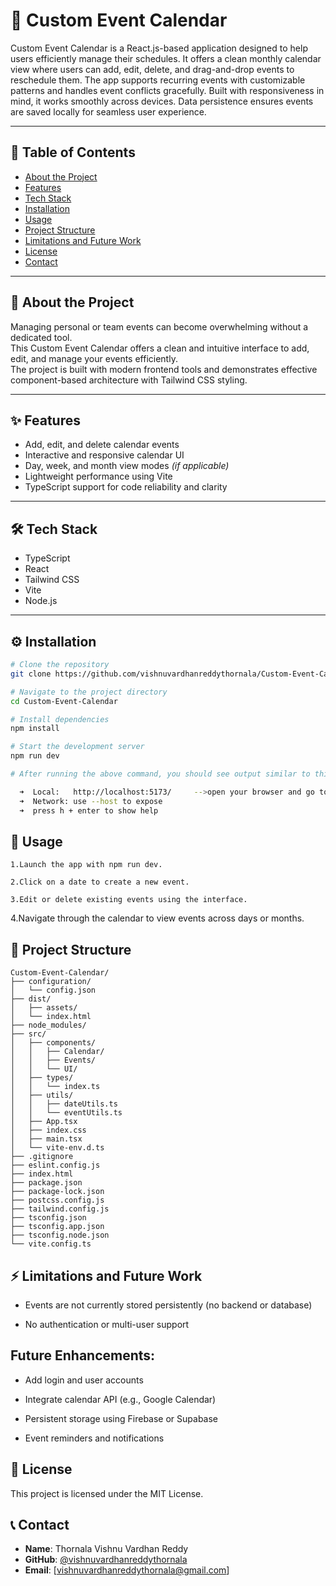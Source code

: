 # 📅 Custom Event Calendar

Custom Event Calendar is a React.js-based application designed to help users efficiently manage their schedules. It offers a clean monthly calendar view where users can add, edit, delete, and drag-and-drop events to reschedule them. The app supports recurring events with customizable patterns and handles event conflicts gracefully. Built with responsiveness in mind, it works smoothly across devices. Data persistence ensures events are saved locally for seamless user experience.

---

## 📑 Table of Contents
- [About the Project](#-about-the-project)
- [Features](#-features)
- [Tech Stack](#-tech-stack)
- [Installation](#-installation)
- [Usage](#-usage)
- [Project Structure](#-project-structure)
- [Limitations and Future Work](#-limitations-and-future-work)
- [License](#-license)
- [Contact](#-contact)

---

## 📖 About the Project

Managing personal or team events can become overwhelming without a dedicated tool.  
This Custom Event Calendar offers a clean and intuitive interface to add, edit, and manage your events efficiently.  
The project is built with modern frontend tools and demonstrates effective component-based architecture with Tailwind CSS styling.

---

## ✨ Features

- Add, edit, and delete calendar events
- Interactive and responsive calendar UI
- Day, week, and month view modes *(if applicable)*
- Lightweight performance using Vite
- TypeScript support for code reliability and clarity

---

## 🛠️ Tech Stack

- TypeScript  
- React  
- Tailwind CSS  
- Vite  
- Node.js

---

## ⚙️ Installation

```bash
# Clone the repository
git clone https://github.com/vishnuvardhanreddythornala/Custom-Event-Calendar.git

# Navigate to the project directory
cd Custom-Event-Calendar

# Install dependencies
npm install

# Start the development server
npm run dev

# After running the above command, you should see output similar to this in your terminal:

  ➜  Local:   http://localhost:5173/     -->open your browser and go to http://localhost:5173 to view the app.
  ➜  Network: use --host to expose
  ➜  press h + enter to show help
```
## 🚀 Usage
    1.Launch the app with npm run dev.
    
    2.Click on a date to create a new event.
    
    3.Edit or delete existing events using the interface.
  
  4.Navigate through the calendar to view events across days or months.
## 📁 Project Structure
```
Custom-Event-Calendar/
├── configuration/
│   └── config.json
├── dist/
│   ├── assets/
│   └── index.html
├── node_modules/
├── src/
│   ├── components/
│   │   ├── Calendar/
│   │   ├── Events/
│   │   └── UI/
│   ├── types/
│   │   └── index.ts
│   ├── utils/
│   │   ├── dateUtils.ts
│   │   └── eventUtils.ts
│   ├── App.tsx
│   ├── index.css
│   ├── main.tsx
│   └── vite-env.d.ts
├── .gitignore
├── eslint.config.js
├── index.html
├── package.json
├── package-lock.json
├── postcss.config.js
├── tailwind.config.js
├── tsconfig.json
├── tsconfig.app.json
├── tsconfig.node.json
└── vite.config.ts

```

## ⚡ Limitations and Future Work
  - Events are not currently stored persistently (no backend or database)
  
  - No authentication or multi-user support
  
## Future Enhancements:
  
  - Add login and user accounts
  
  - Integrate calendar API (e.g., Google Calendar)
  
  - Persistent storage using Firebase or Supabase
  
  - Event reminders and notifications

## 📜 License
  This project is licensed under the MIT License.

## 📞 Contact
- **Name**: Thornala Vishnu Vardhan Reddy
- **GitHub**: [@vishnuvardhanreddythornala](https://github.com/vishnuvardhanreddythornala)
- **Email**: [vishnuvardhanreddythornala@gmail.com]
